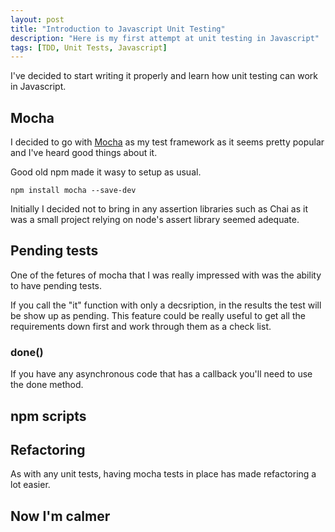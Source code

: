 ```yaml
---
layout: post
title: "Introduction to Javascript Unit Testing"
description: "Here is my first attempt at unit testing in Javascript"
tags: [TDD, Unit Tests, Javascript]
---
```


I've decided to start writing it properly and learn how unit testing can work in Javascript.

## Mocha

I decided to go with [Mocha](https://mochajs.org/) as my test framework as it seems pretty popular and I've heard good things about it.

Good old npm made it wasy to setup as usual.

    npm install mocha --save-dev
    
Initially I decided not to bring in any assertion libraries such as Chai as it was a small project relying on node's
assert library seemed adequate.

## Pending tests

One of the fetures of mocha that I was really impressed with was the ability to have pending tests.

If you call the "it" function with only a decsription, in the results the test will be show up as pending.
This feature could be really useful to get all the requirements down first and work through them as a check list.

### done()

If you have any asynchronous code that has a callback you'll need to use the done method.

## npm scripts

## Refactoring

As with any unit tests, having mocha tests in place has made refactoring a lot easier.


## Now I'm calmer
